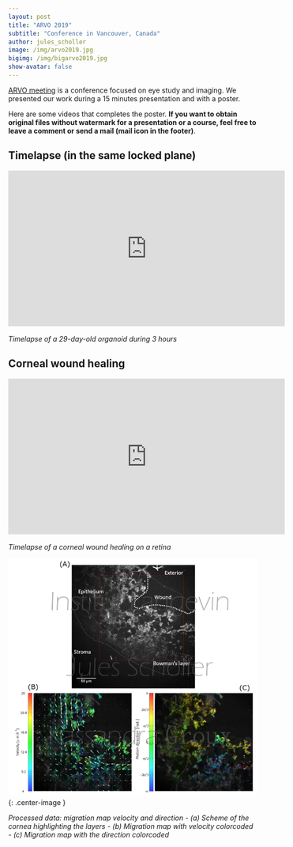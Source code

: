 ```yaml
---
layout: post
title: "ARVO 2019"
subtitle: "Conference in Vancouver, Canada"
author: jules_scholler
image: /img/arvo2019.jpg
bigimg: /img/bigarvo2019.jpg
show-avatar: false
---
```


[ARVO meeting](https://www.arvo.org/annual-meeting/) is a conference focused on eye study and imaging. We presented our work during a 15 minutes presentation and with a poster.

Here are some videos that completes the poster. **If you want to obtain original files without watermark for a presentation or a course, feel free to leave a comment or send a mail (mail icon in the footer)**.

## Timelapse (in the same locked plane)

<center>
  <iframe width="560" height="315" src="https://www.youtube.com/embed/j3fpfTOdiro" frameborder="0" allow="accelerometer; autoplay; encrypted-media; gyroscope; picture-in-picture" allowfullscreen></iframe>
</center>

*Timelapse of a 29-day-old organoid during 3 hours*

## Corneal wound healing

<center>
<iframe width="560" height="315" src="https://www.youtube.com/embed/JzvZyZEGIws?rel=0" frameborder="0" allow="accelerometer; autoplay; encrypted-media; gyroscope; picture-in-picture" allowfullscreen></iframe>
</center>

*Timelapse of a corneal wound healing on a retina*

![Wound healing](../img/wound_healing.png){: .center-image }

*Processed data: migration map velocity and direction - (a) Scheme of the cornea highlighting the layers - (b) Migration map with velocity colorcoded - (c) Migration map with the direction colorcoded*

